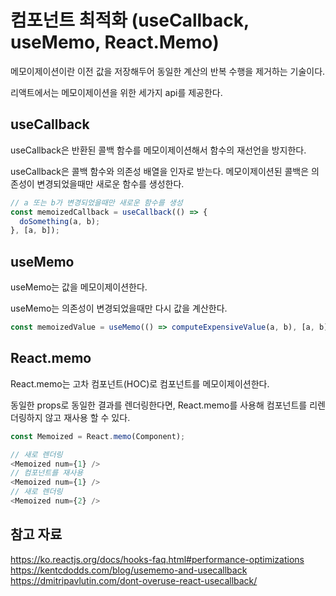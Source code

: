 # 컴포넌트 최적화 (useCallback, useMemo, React.Memo)

메모이제이션이란 이전 값을 저장해두어 동일한 계산의 반복 수행을 제거하는 기술이다.

리액트에서는 메모이제이션을 위한 세가지 api를 제공한다.

## useCallback

useCallback은 반환된 콜백 함수를 메모이제이션해서 함수의 재선언을 방지한다.

useCallback은 콜백 함수와 의존성 배열을 인자로 받는다. 메모이제이션된 콜백은 의존성이 변경되었을때만 새로운 함수를 생성한다.

```js
// a 또는 b가 변경되었을때만 새로운 함수를 생성
const memoizedCallback = useCallback(() => {
  doSomething(a, b);
}, [a, b]);
```

## useMemo

useMemo는 값을 메모이제이션한다.

useMemo는 의존성이 변경되었을때만 다시 값을 계산한다.

```js
const memoizedValue = useMemo(() => computeExpensiveValue(a, b), [a, b]);
```

## React.memo

React.memo는 고차 컴포넌트(HOC)로 컴포넌트를 메모이제이션한다.

동일한 props로 동일한 결과를 렌더링한다면, React.memo를 사용해 컴포넌트를 리렌더링하지 않고 재사용 할 수 있다.

```js
const Memoized = React.memo(Component);

// 새로 렌더링
<Memoized num={1} />
// 컴포넌트를 재사용
<Memoized num={1} />
// 새로 렌더링
<Memoized num={2} />
```

## 참고 자료

https://ko.reactjs.org/docs/hooks-faq.html#performance-optimizations <br>
https://kentcdodds.com/blog/usememo-and-usecallback <br>
https://dmitripavlutin.com/dont-overuse-react-usecallback/ <br>
